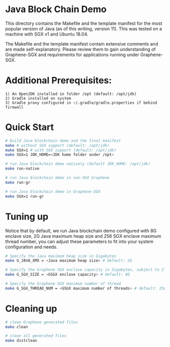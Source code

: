 # Java Block Chain Demo

This directory contains the Makefile and the template manifest for the most
popular version of Java (as of this writing, version 11). This was tested
on a machine with SGX v1 and Ubuntu 18.04.

The Makefile and the template manifest contain extensive comments and are made
self-explanatory. Please review them to gain understanding of Graphene-SGX
and requirements for applications running under Graphene-SGX.

# Additional Prerequisites:
    1) An OpenJDK installed in folder /opt (default: /opt/jdk)
    2) Gradle installed on system
    3) Gradle proxy configured in ~/.gradle/gradle.properties if behind firewall

# Quick Start

```sh
# build Java blockchain demo and the final manifest
make # without SGX support (default: /opt/jdk)
make SGX=1 # with SGX support (default: /opt/jdk)
make SGX=1 JDK_HOME=<JDK home folder under /opt>

# run Java blockchain demo natively (default JDK_HOME: /opt/jdk)
make run-native

# run Java blockchain demo in non-SGX Graphene
make run-gr

# run Java blockchain demo in Graphene-SGX
make SGX=1 run-gr
```

# Tuning up

Notice that by default, we run Java blockchain demo configured with 8G enclave size, 2G Java maximum
heap size and 256 SGX enclave maximum thread number, you can adjust these parameters to fit into
your system configuration and needs.

```sh
# Specify the Java maximum heap size in Gigabytes
make G_JAVA_XMX = <Java maximum heap size> # default: 2G

# Specify the Graphene SGX enclave capacity in Gigabytes, subject to 2^n
make G_SGX_SIZE = <GSGX enclave capacity> # default: 8G

# Specify the Graphene SGX maximum number of thread
make G_SGX_THREAD_NUM = <GSGX maximum number of threads> # default: 256
```

# Cleaning up

```sh
# clean Graphene generated files
make clean

# clean all generated files
make distclean
```

